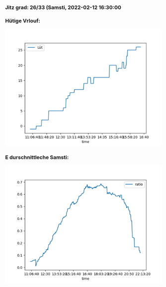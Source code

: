 ### Jitz grad: 26/33 (Samsti, 2022-02-12 16:30:00

### Hütige Vrlouf:
![Graph](Today.png)

### E durschnittleche Samsti:
![Graph](Samsti.png)